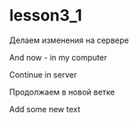 # lesson3_1

Делаем изменения на сервере

And now - in my computer

Continue in server

Продолжаем в новой ветке

Add some new text
